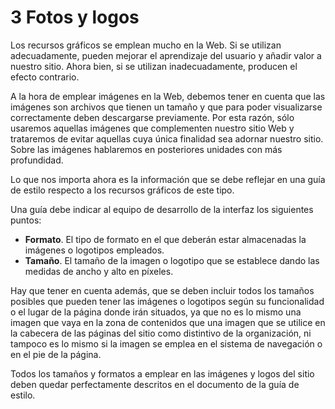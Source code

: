 # 3 Fotos y logos

Los recursos gráficos se emplean mucho en la Web. Si se utilizan adecuadamente, pueden mejorar el aprendizaje del usuario y añadir valor a nuestro sitio. Ahora bien, si se utilizan inadecuadamente, producen el efecto contrario.

A la hora de emplear imágenes en la Web, debemos tener en cuenta que las imágenes son archivos que tienen un tamaño y que para poder visualizarse correctamente deben descargarse previamente. Por esta razón, sólo usaremos aquellas imágenes que complementen nuestro sitio Web y trataremos de evitar aquellas cuya única finalidad sea adornar nuestro sitio. Sobre las imágenes hablaremos en posteriores unidades con más profundidad.

Lo que nos importa ahora es la información que se debe reflejar en una guía de estilo respecto a los recursos gráficos de este tipo.

Una guía debe indicar al equipo de desarrollo de la interfaz los siguientes puntos:

- **Formato**. El tipo de formato en el que deberán estar almacenadas la imágenes o logotipos empleados.
- **Tamaño**. El tamaño de la imagen o logotipo que se establece dando las medidas de ancho y alto en píxeles.

Hay que tener en cuenta además, que se deben incluir todos los tamaños posibles que pueden tener las imágenes o logotipos según su funcionalidad o el lugar de la página donde irán situados, ya que no es lo mismo una imagen que vaya en la zona de contenidos que una imagen que se utilice en la cabecera de las páginas del sitio como distintivo de la organización, ni tampoco es lo mismo si la imagen se emplea en el sistema de navegación o en el pie de la página.

Todos los tamaños y formatos a emplear en las imágenes y logos del sitio deben quedar perfectamente descritos en el documento de la guía de estilo.